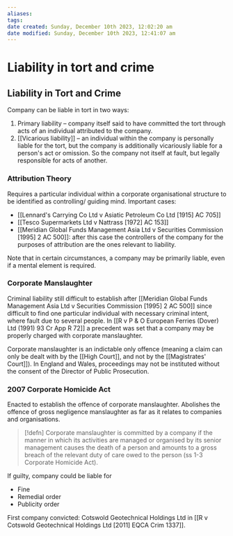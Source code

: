 ```yaml
---
aliases: 
tags: 
date created: Sunday, December 10th 2023, 12:02:20 am
date modified: Sunday, December 10th 2023, 12:41:07 am
---
```


# Liability in tort and crime

## Liability in Tort and Crime

Company can be liable in tort in two ways:

1. Primary liability – company itself said to have committed the tort through acts of an individual attributed to the company.
2. [[Vicarious liability]] – an individual within the company is personally liable for the tort, but the company is additionally vicariously liable for a person's act or omission. So the company not itself at fault, but legally responsible for acts of another.

### Attribution Theory

Requires a particular individual within a corporate organisational structure to be identified as controlling/ guiding mind. Important cases:

- [[Lennard's Carrying Co Ltd v Asiatic Petroleum Co Ltd [1915] AC 705]]
- [[Tesco Supermarkets Ltd v Nattrass [1972] AC 153]]
- [[Meridian Global Funds Management Asia Ltd v Securities Commission [1995] 2 AC 500]]: after this case the controllers of the company for the purposes of attribution are the ones relevant to liability.

Note that in certain circumstances, a company may be primarily liable, even if a mental element is required.

### Corporate Manslaughter

Criminal liability still difficult to establish after [[Meridian Global Funds Management Asia Ltd v Securities Commission [1995] 2 AC 500]] since difficult to find one particular individual with necessary criminal intent, where fault due to several people. In [[R v P & O European Ferries (Dover) Ltd (1991) 93 Cr App R 72]] a precedent was set that a company may be properly charged with corporate manslaughter.

Corporate manslaughter is an indictable only offence (meaning a claim can only be dealt with by the [[High Court]], and not by the [[Magistrates' Court]]). In England and Wales, proceedings may not be instituted without the consent of the Director of Public Prosecution.

### 2007 Corporate Homicide Act

Enacted to establish the offence of corporate manslaughter. Abolishes the offence of gross negligence manslaughter as far as it relates to companies and organisations.

> [!defn]
> Corporate manslaughter is committed by a company if the manner in which its activities are managed or organised by its senior management causes the death of a person and amounts to a gross breach of the relevant duty of care owed to the person (ss 1-3 Corporate Homicide Act).
> 

If guilty, company could be liable for

- Fine
- Remedial order
- Publicity order

First company convicted: Cotswold Geotechnical Holdings Ltd in [[R v Cotswold Geotechnical Holdings Ltd [2011] EQCA Crim 1337]].
